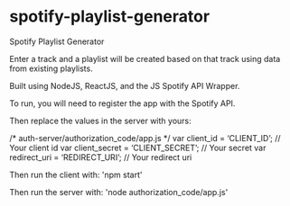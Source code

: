 # spotify-playlist-generator
Spotify Playlist Generator

Enter a track and a playlist will be created based on that track using data from existing playlists.

Built using NodeJS, ReactJS, and the JS Spotify API Wrapper.

To run, you will need to register the app with the Spotify API.

Then replace the values in the server with yours:

/* auth-server/authorization_code/app.js */
var client_id = ‘CLIENT_ID’; // Your client id
var client_secret = ‘CLIENT_SECRET’; // Your secret
var redirect_uri = ‘REDIRECT_URI’; // Your redirect uri

Then run the client with:
'npm start'

Then run the server with:
'node authorization_code/app.js'
